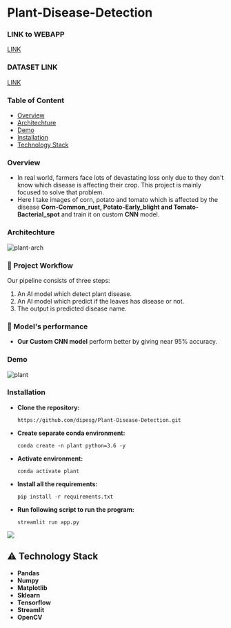 # Plant-Disease-Detection

### LINK to WEBAPP
  [LINK](https://plantdisease1.herokuapp.com/)
  
### DATASET LINK
  [LINK](https://github.com/dipesg/Pretrained-Emotion-Model/blob/main/dataset.rar)

### Table of Content
  * [Overview](#overview)
  * [Architechture](#architechture)
  * [Demo](#demo)
  * [Installation](#installation)
  * [Technology Stack](technologystack)
 
 ### **Overview**
- In real world, farmers face lots of devastating loss only due to they don't know which disease is affecting their crop. This project is mainly focused to solve that problem.
- Here I take images of corn, potato and tomato which is affected by the disease **Corn-Common_rust, Potato-Early_blight and Tomato-Bacterial_spot** and train it on custom **CNN** model.

### **Architechture**
![plant-arch](https://user-images.githubusercontent.com/75604769/178108755-0455a0a0-a613-4602-9670-80c760136387.png)


### :raising_hand: Project Workflow 

Our pipeline consists of three steps:
  1. An AI model which detect plant disease.
  2. An AI model which predict if the leaves has disease or not.
  3. The output is predicted disease name.
  
### 🚀 Model's performance
  - **Our Custom CNN model** perform better by giving near 95% accuracy.

### **Demo**

![plant](https://user-images.githubusercontent.com/75604769/178108836-6fbc44b0-4288-4725-9eac-6e6652b2626b.gif)


### **Installation**
- **Clone the repository:**

  ```https://github.com/dipesg/Plant-Disease-Detection.git```
  
- **Create separate conda environment:**

  ```conda create -n plant python=3.6 -y```
  
- **Activate environment:**

  ```conda activate plant```
  
- **Install all the requirements:**

  ```pip install -r requirements.txt```
  
- **Run following script to run the program:**

  ```streamlit run app.py```

![](https://forthebadge.com/images/badges/made-with-python.svg)

## :warning: Technology Stack
- **Pandas**
- **Numpy**
- **Matplotlib**
- **Sklearn**
- **Tensorflow**
- **Streamlit**
- **OpenCV**
